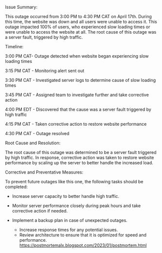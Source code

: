  Issue Summary: 

This outage occurred from 3:00 PM to 4:30 PM CAT on April 17th. During this time, the website was down and all users were unable to access it. This outage impacted 100% of users, who experienced slow loading times or were unable to access the website at all. The root cause of this outage was a server fault, triggered by high traffic.  

Timeline:  

 3:00 PM CAT- Outage detected when website began experiencing slow loading times 

  3:15 PM CAT - Monitoring alert sent out

  3:30 PM CAT - Investigated server logs to determine cause of slow loading times 

  3:45 PM CAT - Assigned team to investigate further and take corrective action

  4:00 PM EDT - Discovered that the cause was a server fault triggered by high traffic

  4:15 PM CAT - Taken corrective action to restore website performance  

  4:30 PM CAT - Outage resolved

  Root Cause and Resolution:  

The root cause of this outage was determined to be a server fault triggered by high traffic. In response, corrective action was taken to restore website performance by scaling up the server to better handle the increased load.  

Corrective and Preventative Measures:  

To prevent future outages like this one, the following tasks should be completed: 

  - Increase server capacity to better handle high traffic. 

  - Monitor server performance closely during peak hours and take corrective action if needed.  

- Implement a backup plan in case of unexpected outages. 

  - Increase response times for any potential issues. 
  - Review architecture to ensure that it is optimized for speed and performance.
  https://postmortemalx.blogspot.com/2023/01/postmortem.html